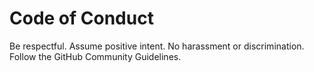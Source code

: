 # Code of Conduct

Be respectful. Assume positive intent. No harassment or discrimination. Follow the GitHub Community Guidelines.
